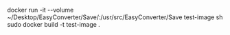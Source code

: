 docker run -it --volume ~/Desktop/EasyConverter/Save/:/usr/src/EasyConverter/Save test-image sh
sudo docker build -t test-image .